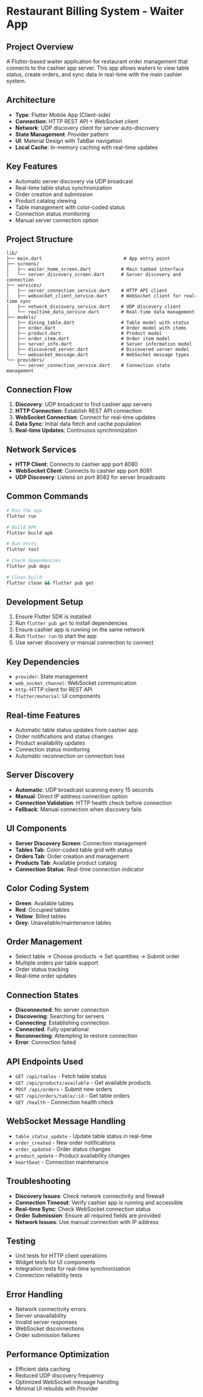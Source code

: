 # Restaurant Billing System - Waiter App

## Project Overview
A Flutter-based waiter application for restaurant order management that connects to the cashier app server. This app allows waiters to view table status, create orders, and sync data in real-time with the main cashier system.

## Architecture
- **Type**: Flutter Mobile App (Client-side)
- **Connection**: HTTP REST API + WebSocket client
- **Network**: UDP discovery client for server auto-discovery
- **State Management**: Provider pattern
- **UI**: Material Design with TabBar navigation
- **Local Cache**: In-memory caching with real-time updates

## Key Features
- Automatic server discovery via UDP broadcast
- Real-time table status synchronization
- Order creation and submission
- Product catalog viewing
- Table management with color-coded status
- Connection status monitoring
- Manual server connection option

## Project Structure
```
lib/
├── main.dart                              # App entry point
├── screens/
│   ├── waiter_home_screen.dart           # Main tabbed interface
│   └── server_discovery_screen.dart      # Server discovery and connection
├── services/
│   ├── server_connection_service.dart    # HTTP API client
│   ├── websocket_client_service.dart     # WebSocket client for real-time sync
│   ├── network_discovery_service.dart    # UDP discovery client
│   └── realtime_data_service.dart        # Real-time data management
├── models/
│   ├── dining_table.dart                 # Table model with status
│   ├── order.dart                        # Order model with items
│   ├── product.dart                      # Product model
│   ├── order_item.dart                   # Order item model
│   ├── server_info.dart                  # Server information model
│   ├── discovered_server.dart            # Discovered server model
│   └── websocket_message.dart            # WebSocket message types
└── providers/
    └── server_connection_service.dart    # Connection state management
```

## Connection Flow
1. **Discovery**: UDP broadcast to find cashier app servers
2. **HTTP Connection**: Establish REST API connection
3. **WebSocket Connection**: Connect for real-time updates
4. **Data Sync**: Initial data fetch and cache population
5. **Real-time Updates**: Continuous synchronization

## Network Services
- **HTTP Client**: Connects to cashier app port 8080
- **WebSocket Client**: Connects to cashier app port 8081
- **UDP Discovery**: Listens on port 8082 for server broadcasts

## Common Commands
```bash
# Run the app
flutter run

# Build APK
flutter build apk

# Run tests
flutter test

# Check dependencies
flutter pub deps

# Clean build
flutter clean && flutter pub get
```

## Development Setup
1. Ensure Flutter SDK is installed
2. Run `flutter pub get` to install dependencies
3. Ensure cashier app is running on the same network
4. Run `flutter run` to start the app
5. Use server discovery or manual connection to connect

## Key Dependencies
- `provider`: State management
- `web_socket_channel`: WebSocket communication
- `http`: HTTP client for REST API
- `flutter/material`: UI components

## Real-time Features
- Automatic table status updates from cashier app
- Order notifications and status changes
- Product availability updates
- Connection status monitoring
- Automatic reconnection on connection loss

## Server Discovery
- **Automatic**: UDP broadcast scanning every 15 seconds
- **Manual**: Direct IP address connection option
- **Connection Validation**: HTTP health check before connection
- **Fallback**: Manual connection when discovery fails

## UI Components
- **Server Discovery Screen**: Connection management
- **Tables Tab**: Color-coded table grid with status
- **Orders Tab**: Order creation and management
- **Products Tab**: Available product catalog
- **Connection Status**: Real-time connection indicator

## Color Coding System
- **Green**: Available tables
- **Red**: Occupied tables
- **Yellow**: Billed tables
- **Grey**: Unavailable/maintenance tables

## Order Management
- Select table → Choose products → Set quantities → Submit order
- Multiple orders per table support
- Order status tracking
- Real-time order updates

## Connection States
- **Disconnected**: No server connection
- **Discovering**: Searching for servers
- **Connecting**: Establishing connection
- **Connected**: Fully operational
- **Reconnecting**: Attempting to restore connection
- **Error**: Connection failed

## API Endpoints Used
- `GET /api/tables` - Fetch table status
- `GET /api/products/available` - Get available products
- `POST /api/orders` - Submit new orders
- `GET /api/orders/table/:id` - Get table orders
- `GET /health` - Connection health check

## WebSocket Message Handling
- `table_status_update` - Update table status in real-time
- `order_created` - New order notifications
- `order_updated` - Order status changes
- `product_update` - Product availability changes
- `heartbeat` - Connection maintenance

## Troubleshooting
- **Discovery Issues**: Check network connectivity and firewall
- **Connection Timeout**: Verify cashier app is running and accessible
- **Real-time Sync**: Check WebSocket connection status
- **Order Submission**: Ensure all required fields are provided
- **Network Issues**: Use manual connection with IP address

## Testing
- Unit tests for HTTP client operations
- Widget tests for UI components
- Integration tests for real-time synchronization
- Connection reliability tests

## Error Handling
- Network connectivity errors
- Server unavailability
- Invalid server responses
- WebSocket disconnections
- Order submission failures

## Performance Optimization
- Efficient data caching
- Reduced UDP discovery frequency
- Optimized WebSocket message handling
- Minimal UI rebuilds with Provider